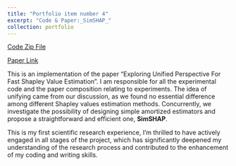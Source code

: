 ```yaml
---
title: "Portfolio item number 4"
excerpt: "Code & Paper:_SimSHAP_"
collection: portfolio
---
```


<a href="https://User-tian.github.io/personal_homepage/files/SimSHAP.zip" target="_blank">Code Zip File</a>

[Paper Link](https://arxiv.org/abs/2311.01010)

This is an implementation of the paper “Exploring Unified Perspective For Fast Shapley Value Estimation”. I am responsible for all the experimental code and the paper composition relating to experiments. The idea of unifying came from our discussion, as we found no essential difference among different Shapley values estimation methods. Concurrently, we investigate the possibility of designing simple amortized estimators and propose a straightforward and efficient one, **SimSHAP**. 

This is my first scientific research experience, I’m thrilled to have actively engaged in all stages of the project, which has significantly deepened my understanding of the research process and contributed to the enhancement of my coding and writing skills.
